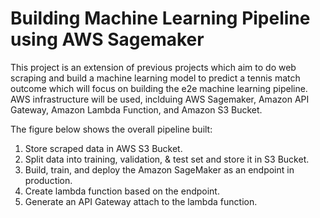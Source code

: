 # Building Machine Learning Pipeline using AWS Sagemaker

This project is an extension of previous projects which aim to do web scraping and build a machine learning model to predict a tennis match outcome which will focus on building the e2e machine learning pipeline. AWS infrastructure will be used, inclduing AWS Sagemaker, Amazon API Gateway, Amazon Lambda Function, and Amazon S3 Bucket.

The figure below shows the overall pipeline built: 




1) Store scraped data in AWS S3 Bucket.
2) Split data into training, validation, & test set and store it in S3 Bucket.
3) Build, train, and deploy the Amazon SageMaker as an endpoint in production.
4) Create lambda function based on the endpoint.
5) Generate an API Gateway attach to the lambda function.





